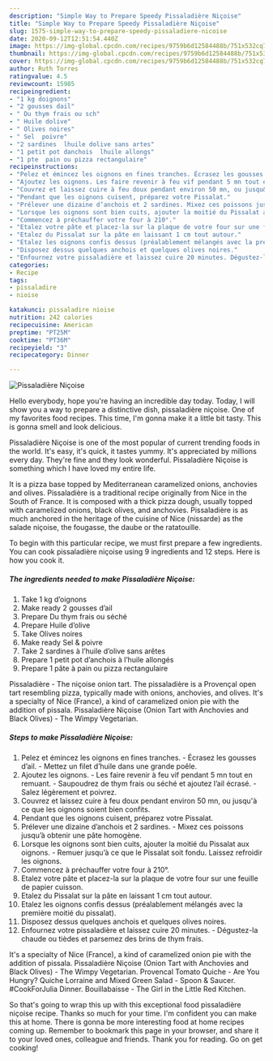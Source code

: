 ```yaml
---
description: "Simple Way to Prepare Speedy Pissaladière Niçoise"
title: "Simple Way to Prepare Speedy Pissaladière Niçoise"
slug: 1575-simple-way-to-prepare-speedy-pissaladiere-nicoise
date: 2020-09-12T12:51:54.440Z
image: https://img-global.cpcdn.com/recipes/9759b6d12584488b/751x532cq70/pissaladiere-nicoise-photo-principale-de-la-recette.jpg
thumbnail: https://img-global.cpcdn.com/recipes/9759b6d12584488b/751x532cq70/pissaladiere-nicoise-photo-principale-de-la-recette.jpg
cover: https://img-global.cpcdn.com/recipes/9759b6d12584488b/751x532cq70/pissaladiere-nicoise-photo-principale-de-la-recette.jpg
author: Ruth Torres
ratingvalue: 4.5
reviewcount: 15985
recipeingredient:
- "1 kg doignons"
- "2 gousses dail"
- " Du thym frais ou sch"
- " Huile dolive"
- " Olives noires"
- " Sel  poivre"
- "2 sardines  lhuile dolive sans artes"
- "1 petit pot danchois  lhuile allongs"
- "1 pte  pain ou pizza rectangulaire"
recipeinstructions:
- "Pelez et émincez les oignons en fines tranches. Écrasez les gousses d’ail. Mettez un filet d’huile dans une grande poêle."
- "Ajoutez les oignons. Les faire revenir à feu vif pendant 5 mn tout en remuant. Saupoudrez de thym frais ou séché et ajoutez l’ail écrasé. Salez légèrement et poivrez."
- "Couvrez et laissez cuire à feu doux pendant environ 50 mn, ou jusqu&#39;à ce que les oignons soient bien confits."
- "Pendant que les oignons cuisent, préparez votre Pissalat."
- "Prélever une dizaine d’anchois et 2 sardines. Mixez ces poissons jusqu’à obtenir une pâte homogène."
- "Lorsque les oignons sont bien cuits, ajouter la moitié du Pissalat aux oignons. Remuer jusqu’à ce que le Pissalat soit fondu. Laissez refroidir les oignons."
- "Commencez à préchauffer votre four à 210°."
- "Etalez votre pâte et placez-la sur la plaque de votre four sur une feuille de papier cuisson."
- "Etalez du Pissalat sur la pâte en laissant 1 cm tout autour."
- "Etalez les oignons confis dessus (préalablement mélangés avec la première moitié du pissalat)."
- "Disposez dessus quelques anchois et quelques olives noires."
- "Enfournez votre pissaladière et laissez cuire 20 minutes. Dégustez-la chaude ou tièdes et parsemez des brins de thym frais."
categories:
- Recipe
tags:
- pissaladire
- nioise

katakunci: pissaladire nioise 
nutrition: 242 calories
recipecuisine: American
preptime: "PT25M"
cooktime: "PT36M"
recipeyield: "3"
recipecategory: Dinner

---
```



![Pissaladière Niçoise](https://img-global.cpcdn.com/recipes/9759b6d12584488b/751x532cq70/pissaladiere-nicoise-photo-principale-de-la-recette.jpg)

Hello everybody, hope you're having an incredible day today. Today, I will show you a way to prepare a distinctive dish, pissaladière niçoise. One of my favorites food recipes. This time, I'm gonna make it a little bit tasty. This is gonna smell and look delicious.

Pissaladière Niçoise is one of the most popular of current trending foods in the world. It's easy, it's quick, it tastes yummy. It's appreciated by millions every day. They're fine and they look wonderful. Pissaladière Niçoise is something which I have loved my entire life.

It is a pizza base topped by Mediterranean caramelized onions, anchovies and olives. Pissaladière is a traditional recipe originally from Nice in the South of France. It is composed with a thick pizza dough, usually topped with caramelized onions, black olives, and anchovies. Pissaladière is as much anchored in the heritage of the cuisine of Nice (nissarde) as the salade niçoise, the fougasse, the daube or the ratatouille.


To begin with this particular recipe, we must first prepare a few ingredients. You can cook pissaladière niçoise using 9 ingredients and 12 steps. Here is how you cook it.

<!--inarticleads1-->

##### The ingredients needed to make Pissaladière Niçoise:

1. Take 1 kg d’oignons
1. Make ready 2 gousses d’ail
1. Prepare  Du thym frais ou séché
1. Prepare  Huile d’olive
1. Take  Olives noires
1. Make ready  Sel &amp; poivre
1. Take 2 sardines à l’huile d’olive sans arêtes
1. Prepare 1 petit pot d’anchois à l’huile allongés
1. Prepare 1 pâte à pain ou pizza rectangulaire


Pissaladière - The niçoise onion tart. The pissaladière is a Provençal open tart resembling pizza, typically made with onions, anchovies, and olives. It&#39;s a specialty of Nice (France), a kind of caramelized onion pie with the addition of pissala. Pissaladière Niçoise (Onion Tart with Anchovies and Black Olives) - The Wimpy Vegetarian. 

<!--inarticleads2-->

##### Steps to make Pissaladière Niçoise:

1. Pelez et émincez les oignons en fines tranches. - Écrasez les gousses d’ail. - Mettez un filet d’huile dans une grande poêle.
1. Ajoutez les oignons. - Les faire revenir à feu vif pendant 5 mn tout en remuant. - Saupoudrez de thym frais ou séché et ajoutez l’ail écrasé. - Salez légèrement et poivrez.
1. Couvrez et laissez cuire à feu doux pendant environ 50 mn, ou jusqu&#39;à ce que les oignons soient bien confits.
1. Pendant que les oignons cuisent, préparez votre Pissalat.
1. Prélever une dizaine d’anchois et 2 sardines. - Mixez ces poissons jusqu’à obtenir une pâte homogène.
1. Lorsque les oignons sont bien cuits, ajouter la moitié du Pissalat aux oignons. - Remuer jusqu’à ce que le Pissalat soit fondu. Laissez refroidir les oignons.
1. Commencez à préchauffer votre four à 210°.
1. Etalez votre pâte et placez-la sur la plaque de votre four sur une feuille de papier cuisson.
1. Etalez du Pissalat sur la pâte en laissant 1 cm tout autour.
1. Etalez les oignons confis dessus (préalablement mélangés avec la première moitié du pissalat).
1. Disposez dessus quelques anchois et quelques olives noires.
1. Enfournez votre pissaladière et laissez cuire 20 minutes. - Dégustez-la chaude ou tièdes et parsemez des brins de thym frais.


It&#39;s a specialty of Nice (France), a kind of caramelized onion pie with the addition of pissala. Pissaladière Niçoise (Onion Tart with Anchovies and Black Olives) - The Wimpy Vegetarian. Provencal Tomato Quiche - Are You Hungry? Quiche Lorraine and Mixed Green Salad - Spoon &amp; Saucer. #CookForJulia Dinner. Bouillabaisse - The Girl in the Little Red Kitchen. 

So that's going to wrap this up with this exceptional food pissaladière niçoise recipe. Thanks so much for your time. I'm confident you can make this at home. There is gonna be more interesting food at home recipes coming up. Remember to bookmark this page in your browser, and share it to your loved ones, colleague and friends. Thank you for reading. Go on get cooking!
